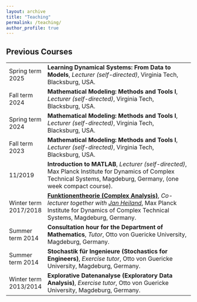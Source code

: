 ```yaml
---
layout: archive
title: "Teaching"
permalink: /teaching/
author_profile: true
---
```


<style>
  p {
    word-wrap: break-word;
    overflow-wrap: break-word;
  }
</style>

## Previous Courses ##

<table class="eventtable">
  <tr>
    <td> Spring term 2025 </td>
    <td> <b>Learning Dynamical Systems: From Data to Models</b>, 
      <i>Lecturer (self-directed)</i>, Virginia Tech, Blacksburg, USA.
    </td>
  </tr>
  <tr>
    <td> Fall term 2024 </td>
    <td> <b>Mathematical Modeling: Methods and Tools I</b>, 
      <i>Lecturer (self-directed)</i>, Virginia Tech, Blacksburg, USA.
    </td>
  </tr>
  <tr>
    <td> Spring term 2024 </td>
    <td> <b>Mathematical Modeling: Methods and Tools I</b>, 
      <i>Lecturer (self-directed)</i>, Virginia Tech, Blacksburg, USA.
    </td>
  </tr>
  <tr>
    <td> Fall term 2023 </td>
    <td> <b>Mathematical Modeling: Methods and Tools I</b>, 
      <i>Lecturer (self-directed)</i>, Virginia Tech, Blacksburg, USA.
    </td>
  </tr>
  <tr>
    <td style="width:18%"> 11/2019 </td>
    <td> <b>Introduction to MATLAB</b>, <i>Lecturer (self-directed)</i>, 
      Max Planck Institute for Dynamics of Complex Technical Systems,
      Magdeburg, Germany, (one week compact course).
    </td>
  </tr>
  <tr>
    <td> Winter term 2017/2018 </td>
    <td> <b><a target="_blank" href="https://www.janheiland.de/17-funktionentheorie-ovgu/">Funktionentheorie (Complex Analysis)</a></b>, <i>Co-lecturer together
      with <a target="_blank" href="https://www.janheiland.de/">Jan
      Heiland</a></i>, Max Planck Institute for Dynamics of Complex Technical
      Systems, Magdeburg, Germany.
    </td>
  </tr>
  <tr>
    <td> Summer term 2014 </td>
    <td> <b>Consultation hour for the Department of Mathematics</b>, 
      <i>Tutor</i>, Otto von Guericke University, Magdeburg, Germany.
    </td>
  </tr>
  <tr>
    <td> Summer term 2014 </td>
    <td> <b>Stochastik für Ingenieure (Stochastics for Engineers)</b>,
      <i>Exercise tutor</i>, Otto von Guericke University, Magdeburg, Germany.
    </td>
  </tr>
  <tr>
    <td> Winter term 2013/2014 </td>
    <td> <b>Explorative Datenanalyse (Exploratory Data Analysis)</b>,
      <i>Exercise tutor</i>, Otto von Guericke University, Magdeburg, Germany.
    </td>
  </tr>
</table>
